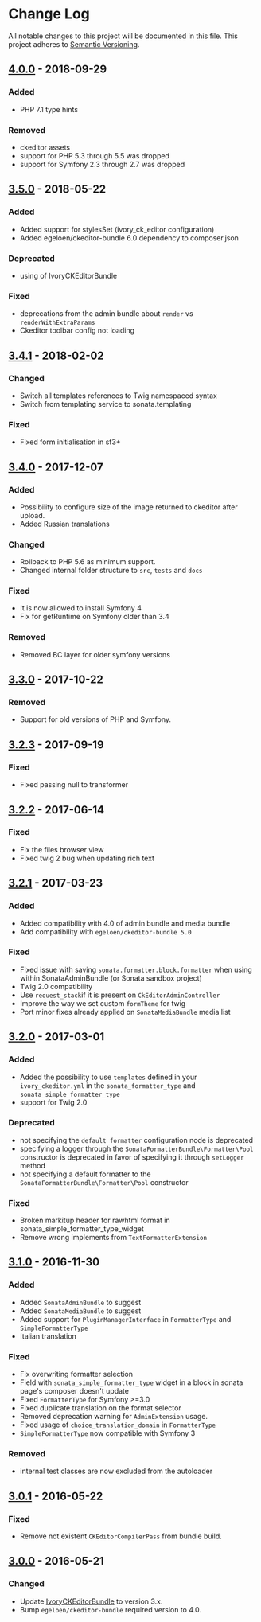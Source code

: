 # Change Log
All notable changes to this project will be documented in this file.
This project adheres to [Semantic Versioning](http://semver.org/).

## [4.0.0](https://github.com/sonata-project/SonataFormatterBundle/compare/3.5.0...4.0.0) - 2018-09-29

### Added
- PHP 7.1 type hints

### Removed
- ckeditor assets
- support for PHP 5.3 through 5.5 was dropped
- support for Symfony 2.3 through 2.7 was dropped

## [3.5.0](https://github.com/sonata-project/SonataFormatterBundle/compare/3.4.1...3.5.0) - 2018-05-22
### Added
- Added support for stylesSet (ivory_ck_editor configuration)
- Added egeloen/ckeditor-bundle 6.0 dependency to composer.json

### Deprecated
- using of IvoryCKEditorBundle

### Fixed
- deprecations from the admin bundle about `render` vs `renderWithExtraParams`
- Ckeditor toolbar config not loading

## [3.4.1](https://github.com/sonata-project/SonataFormatterBundle/compare/3.4.0...3.4.1) - 2018-02-02
### Changed
- Switch all templates references to Twig namespaced syntax
- Switch from templating service to sonata.templating

### Fixed
- Fixed form initialisation in sf3+

## [3.4.0](https://github.com/sonata-project/SonataFormatterBundle/compare/3.3.0...3.4.0) - 2017-12-07
### Added
- Possibility to configure size of the image returned to ckeditor after upload.
- Added Russian translations

### Changed
- Rollback to PHP 5.6 as minimum support.
- Changed internal folder structure to `src`, `tests` and `docs`

### Fixed
- It is now allowed to install Symfony 4
- Fix for getRuntime on Symfony older than 3.4

### Removed
- Removed BC layer for older symfony versions
 
## [3.3.0](https://github.com/sonata-project/SonataFormatterBundle/compare/3.2.3...3.3.0) - 2017-10-22
### Removed
- Support for old versions of PHP and Symfony.

## [3.2.3](https://github.com/sonata-project/SonataFormatterBundle/compare/3.2.2...3.2.3) - 2017-09-19
### Fixed
- Fixed passing null to transformer

## [3.2.2](https://github.com/sonata-project/SonataFormatterBundle/compare/3.2.1...3.2.2) - 2017-06-14
### Fixed
- Fix the files browser view
- Fixed twig 2 bug when updating rich text

## [3.2.1](https://github.com/sonata-project/SonataFormatterBundle/compare/3.2.0...3.2.1) - 2017-03-23
### Added
- Added compatibility with 4.0 of admin bundle and media bundle
- Add compatibility with `egeloen/ckeditor-bundle 5.0`

### Fixed
- Fixed issue with saving `sonata.formatter.block.formatter` when using within SonataAdminBundle (or Sonata sandbox project)
- Twig 2.0 compatibility
- Use `request_stack`if it is present on `CkEditorAdminController`
- Improve the way we set custom `formTheme` for twig
- Port minor fixes already applied on `SonataMediaBundle` media list

## [3.2.0](https://github.com/sonata-project/SonataFormatterBundle/compare/3.1.0...3.2.0) - 2017-03-01
### Added
- Added the possibility to use `templates` defined in your `ivory_ckeditor.yml` in the `sonata_formatter_type` and `sonata_simple_formatter_type`
- support for Twig 2.0

### Deprecated
- not specifying the `default_formatter` configuration node is deprecated
- specifying a logger through the `SonataFormatterBundle\Formatter\Pool` constructor is deprecated in favor of specifying it through `setLogger` method
- not specifying a default formatter to the `SonataFormatterBundle\Formatter\Pool` constructor

### Fixed
- Broken markitup header for rawhtml format in sonata_simple_formatter_type_widget
- Remove wrong implements from `TextFormatterExtension`

## [3.1.0](https://github.com/sonata-project/SonataFormatterBundle/compare/3.0.1...3.1.0) - 2016-11-30
### Added
- Added `SonataAdminBundle` to suggest
- Added `SonataMediaBundle` to suggest
- Added support for `PluginManagerInterface` in `FormatterType` and `SimpleFormatterType`
- Italian translation

### Fixed
- Fix overwriting formatter selection
- Field with `sonata_simple_formatter_type` widget in a block in sonata page's composer doesn't update
- Fixed `FormatterType` for Symfony >=3.0
- Fixed duplicate translation on the format selector
- Removed deprecation warning for `AdminExtension` usage.
- Fixed usage of `choice_translation_domain` in `FormatterType`
- `SimpleFormatterType` now compatible with Symfony 3

### Removed
- internal test classes are now excluded from the autoloader

## [3.0.1](https://github.com/sonata-project/SonataFormatterBundle/compare/3.0.0...3.0.1) - 2016-05-22
### Fixed
- Remove not existent `CKEditorCompilerPass` from bundle build.

## [3.0.0](https://github.com/sonata-project/SonataFormatterBundle/compare/2.3.4...3.0.0) - 2016-05-21
### Changed
- Update [IvoryCKEditorBundle](https://github.com/egeloen/IvoryCKEditorBundle) to version 3.x.
- Bump `egeloen/ckeditor-bundle` required version to 4.0.
